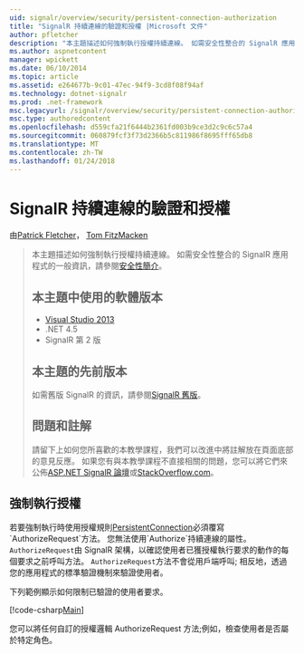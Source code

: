 ```yaml
---
uid: signalr/overview/security/persistent-connection-authorization
title: "SignalR 持續連線的驗證和授權 |Microsoft 文件"
author: pfletcher
description: "本主題描述如何強制執行授權持續連線。 如需安全性整合的 SignalR 應用程式，一般資訊..."
ms.author: aspnetcontent
manager: wpickett
ms.date: 06/10/2014
ms.topic: article
ms.assetid: e264677b-9c01-47ec-94f9-3cd8f08f94af
ms.technology: dotnet-signalr
ms.prod: .net-framework
msc.legacyurl: /signalr/overview/security/persistent-connection-authorization
msc.type: authoredcontent
ms.openlocfilehash: d559cfa21f6444b2361fd003b9ce3d2c9c6c57a4
ms.sourcegitcommit: 060879fcf3f73d2366b5c811986f8695fff65db8
ms.translationtype: MT
ms.contentlocale: zh-TW
ms.lasthandoff: 01/24/2018
---
```

<a name="authentication-and-authorization-for-signalr-persistent-connections"></a>SignalR 持續連線的驗證和授權
====================
由[Patrick Fletcher](https://github.com/pfletcher)， [Tom FitzMacken](https://github.com/tfitzmac)

> 本主題描述如何強制執行授權持續連線。 如需安全性整合的 SignalR 應用程式的一般資訊，請參閱[安全性簡介](introduction-to-security.md)。 
> 
> ## <a name="software-versions-used-in-this-topic"></a>本主題中使用的軟體版本
> 
> 
> - [Visual Studio 2013](https://www.microsoft.com/visualstudio/eng/2013-downloads)
> - .NET 4.5
> - SignalR 第 2 版
>   
> 
> 
> ## <a name="previous-versions-of-this-topic"></a>本主題的先前版本
> 
> 如需舊版 SignalR 的資訊，請參閱[SignalR 舊版](../older-versions/index.md)。
> 
> ## <a name="questions-and-comments"></a>問題和註解
> 
> 請留下上如何您所喜歡的本教學課程，我們可以改進中將註解放在頁面底部的意見反應。 如果您有與本教學課程不直接相關的問題，您可以將它們來公佈[ASP.NET SignalR 論壇](https://forums.asp.net/1254.aspx/1?ASP+NET+SignalR)或[StackOverflow.com](http://stackoverflow.com/)。


## <a name="enforce-authorization"></a>強制執行授權

若要強制執行時使用授權規則[PersistentConnection](https://msdn.microsoft.com/library/microsoft.aspnet.signalr.persistentconnection(v=vs.111).aspx)必須覆寫`AuthorizeRequest`方法。 您無法使用`Authorize`持續連線的屬性。 `AuthorizeRequest`由 SignalR 架構，以確認使用者已獲授權執行要求的動作的每個要求之前呼叫方法。 `AuthorizeRequest`方法不會從用戶端呼叫; 相反地，透過您的應用程式的標準驗證機制來驗證使用者。

下列範例顯示如何限制已驗證的使用者要求。

[!code-csharp[Main](persistent-connection-authorization/samples/sample1.cs)]

您可以將任何自訂的授權邏輯 AuthorizeRequest 方法;例如，檢查使用者是否屬於特定角色。
